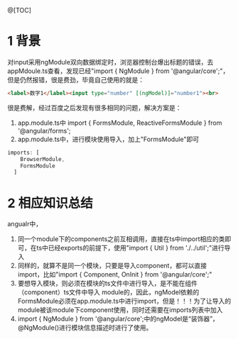 ﻿@[TOC]
# 1 背景
对input采用ngModule双向数据绑定时，浏览器控制台爆出标题的错误，去appMdoule.ts查看，发现已经"import { NgModule } from '@angular/core';"，但是仍然报错，很是费劲，毕竟自己使用的就是：
```html
<label>数字1</label><input type="number" [(ngModel)]="number1"><br>
```
很是费解，经过百度之后发现有很多相同的问题，解决方案是：
1. app.module.ts中 import { FormsModule, ReactiveFormsModule } from '@angular/forms';
2. app.module.ts中，进行模块使用导入，加上"FormsModule"即可
```js
imports: [
    BrowserModule,
    FormsModule
  ]
```
# 2 相应知识总结
angualr中，
1. 同一个module下的components之前互相调用，直接在ts中import相应的类即可，在ts中已经exports的前提下，使用"import { Util } from './../util';"进行导入
2. 同样的，就算不是同一个模块，只要是导入component，都可以直接import，比如"import { Component, OnInit } from '@angular/core';"
3. 要想导入模块，则必须在模块的ts文件中进行导入，是不能在组件（component）ts文件中导入 module的，因此，ngModel依赖的FormsModule必须在app.module.ts中进行import，但是！！！为了让导入的module被该module下component使用，同时还需要在imports列表中加入
4. import { NgModule } from '@angular/core';中的ngModel是“装饰器”，@NgModule()进行模块信息描述时进行了使用。
